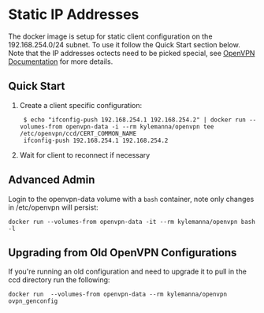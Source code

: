 # Static IP Addresses

The docker image is setup for static client configuration on the 192.168.254.0/24 subnet.  To use it follow the Quick Start section below.  Note that the IP addresses octects need to be picked special, see [OpenVPN Documentation](https://openvpn.net/index.php/open-source/documentation/howto.html#policy) for more details.

## Quick Start

1. Create a client specific configuration:

        $ echo "ifconfig-push 192.168.254.1 192.168.254.2" | docker run --volumes-from openvpn-data -i --rm kylemanna/openvpn tee /etc/openvpn/ccd/CERT_COMMON_NAME
        ifconfig-push 192.168.254.1 192.168.254.2

2. Wait for client to reconnect if necessary

## Advanced Admin

Login to the openvpn-data volume with a `bash` container, note only changes in /etc/openvpn will persist:

    docker run --volumes-from openvpn-data -it --rm kylemanna/openvpn bash -l

## Upgrading from Old OpenVPN Configurations

If you're running an old configuration and need to upgrade it to pull in the ccd directory run the following:

    docker run  --volumes-from openvpn-data --rm kylemanna/openvpn ovpn_genconfig
